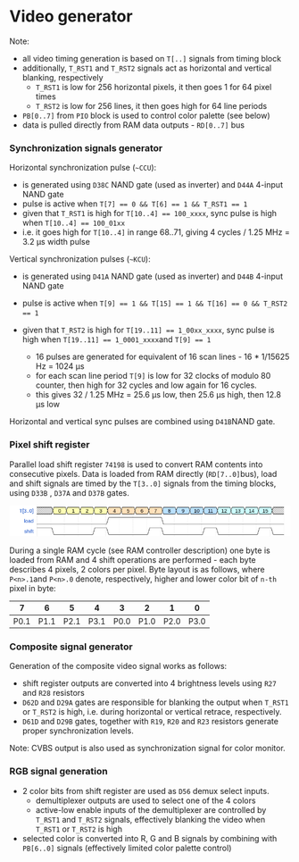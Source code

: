 # Video generator

Note:

* all video timing generation is based on `T[..]` signals from timing block
* additionally, `T_RST1` and `T_RST2` signals act as horizontal and vertical blanking, respectively
  * `T_RST1` is low for 256 horizontal pixels, it then goes 1 for 64 pixel times
  * `T_RST2` is low for 256 lines, it then goes high for 64 line periods
* `PB[0..7]` from `PIO` block is used to control color palette (see below)
* data is pulled directly from RAM data outputs - `RD[0..7]` bus

### Synchronization signals generator

Horizontal synchronization pulse (`~CCU`):

* is generated using `D38C` NAND gate (used as inverter) and `D44A` 4-input NAND gate
* pulse is active when `T[7] == 0 && T[6] == 1 && T_RST1 == 1`
* given that `T_RST1` is high for `T[10..4] == 100_xxxx`, sync pulse is high when `T[10..4] == 100_01xx`
* i.e. it goes high for `T[10..4]` in range 68..71, giving 4 cycles / 1.25 MHz = 3.2 μs width pulse

Vertical synchronization pulses (`~KCU`):

* is generated using `D41A` NAND gate (used as inverter) and `D44B` 4-input NAND gate

* pulse is active when `T[9] == 1 && T[15] == 1 && T[16] == 0 && T_RST2 == 1`

* given that `T_RST2` is high for `T[19..11] == 1_00xx_xxxx`, sync pulse is high when `T[19..11] == 1_0001_xxxx`and `T[9] == 1`

  * 16 pulses are generated for equivalent of 16 scan lines - 16 * 1/15625 Hz = 1024 μs 
  * for each scan line period `T[9]` is low for 32 clocks of modulo 80 counter, then high for 32 cycles and low again for 16 cycles. 
  * this gives 32 / 1.25 MHz = 25.6 μs low,  then 25.6 μs high, then 12.8 μs low
  

Horizontal and vertical sync pulses are combined using `D41B`NAND gate.

### Pixel shift register

Parallel load shift register `74198` is used to convert RAM contents into consecutive pixels. Data is loaded from RAM directly (`RD[7..0]`bus), load and shift signals are timed by the `T[3..0]` signals from the timing blocks, using `D33B` , `D37A` and `D37B` gates. 



![Video SR timing](waves/video_sr.png)

During a single RAM cycle (see RAM controller description) one byte is loaded from RAM and 4 shift operations are performed - each byte describes 4 pixels, 2 colors per pixel. Byte layout is as follows, where `P<n>.1`and `P<n>.0` denote, respectively, higher and lower color bit of `n-th` pixel in byte:

| 7    | 6    | 5    | 4    | 3    | 2    | 1    | 0    |
| ---- | ---- | ---- | ---- | ---- | ---- | ---- | ---- |
| P0.1 | P1.1 | P2.1 | P3.1 | P0.0 | P1.0 | P2.0 | P3.0 |

### Composite signal generator

Generation of the composite video signal works as follows:

* shift register outputs are converted into 4 brightness levels using `R27` and `R28` resistors
* `D62D` and `D29A` gates are responsible for blanking the output when `T_RST1` or `T_RST2` is high, i.e. during horizontal or vertical retrace, respectively.
* `D61D` and `D29B` gates, together with `R19`, `R20` and `R23` resistors generate proper synchronization levels.

Note: CVBS output is also used as synchronization signal for color monitor.

### RGB signal generation

* 2 color bits from shift register are used as `D56` demux select inputs. 
  * demultiplexer outputs are used to select one of the 4 colors
  * active-low enable inputs of the demultiplexer are controlled by `T_RST1` and `T_RST2` signals, effectively blanking the video when `T_RST1` or `T_RST2` is high
* selected color is  converted into R, G and B signals by combining with `PB[6..0]` signals (effectively limited color palette control)

